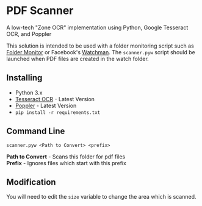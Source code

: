 # PDF Scanner
A low-tech "Zone OCR" implementation using Python, Google Tesseract OCR, and Poppler

This solution is intended to be used with a folder monitoring script such as [Folder Monitor](https://www.nodesoft.com/foldermonitor) or Facebook's [Watchman](https://facebook.github.io/watchman/).  The `scanner.pyw` script should be launched when PDF files are created in the watch folder. 

## Installing
* Python 3.x
* [Tesseract OCR](https://tesseract-ocr.github.io/) - Latest Version
* [Poppler](https://poppler.freedesktop.org/) - Latest Version
* `pip install -r requirements.txt`

## Command Line
`scanner.pyw <Path to Convert> <prefix>`

**Path to Convert** - Scans this folder for pdf files  
**Prefix** - Ignores files which start with this prefix

## Modification
You will need to edit the `size` variable to change the area which is scanned.
